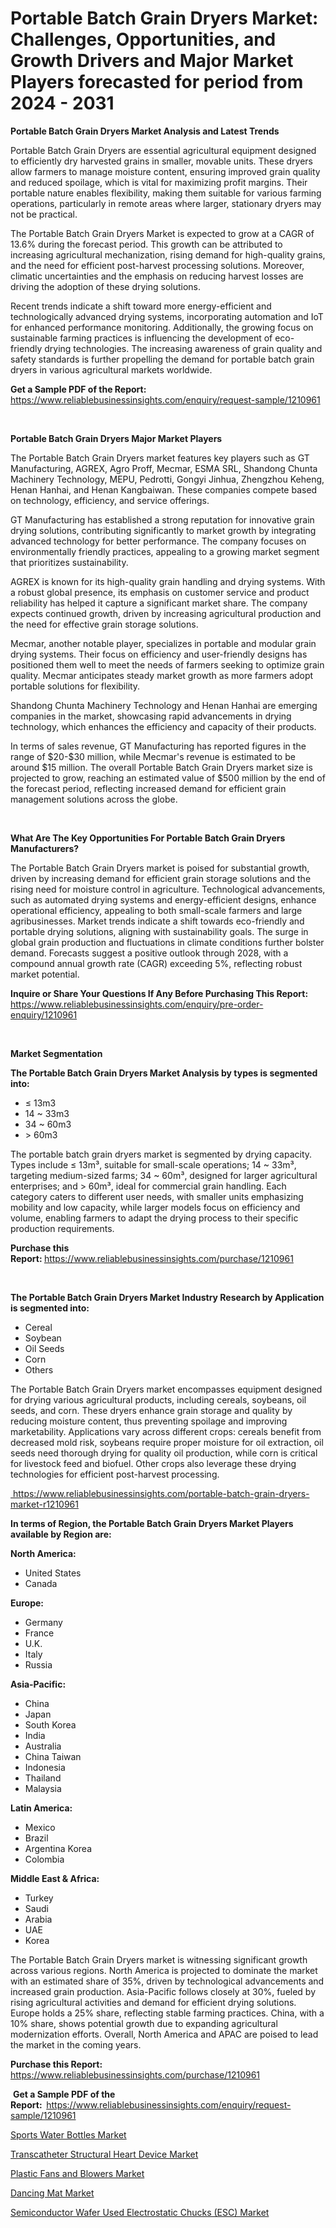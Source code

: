 <p><h1>Portable Batch Grain Dryers Market: Challenges, Opportunities, and Growth Drivers and Major Market Players forecasted for period from 2024 - 2031</h1></p><p><strong>Portable Batch Grain Dryers Market Analysis and Latest Trends</strong></p>
<p><p>Portable Batch Grain Dryers are essential agricultural equipment designed to efficiently dry harvested grains in smaller, movable units. These dryers allow farmers to manage moisture content, ensuring improved grain quality and reduced spoilage, which is vital for maximizing profit margins. Their portable nature enables flexibility, making them suitable for various farming operations, particularly in remote areas where larger, stationary dryers may not be practical.</p><p>The Portable Batch Grain Dryers Market is expected to grow at a CAGR of 13.6% during the forecast period. This growth can be attributed to increasing agricultural mechanization, rising demand for high-quality grains, and the need for efficient post-harvest processing solutions. Moreover, climatic uncertainties and the emphasis on reducing harvest losses are driving the adoption of these drying solutions.</p><p>Recent trends indicate a shift toward more energy-efficient and technologically advanced drying systems, incorporating automation and IoT for enhanced performance monitoring. Additionally, the growing focus on sustainable farming practices is influencing the development of eco-friendly drying technologies. The increasing awareness of grain quality and safety standards is further propelling the demand for portable batch grain dryers in various agricultural markets worldwide.</p></p>
<p><strong>Get a Sample PDF of the Report:&nbsp;</strong> <a href="https://www.reliablebusinessinsights.com/enquiry/request-sample/1210961?utm_campaign=96&utm_medium=2&utm_source=Github&utm_content=ia&utm_term=04102024&utm_id=portable-batch-grain-dryers">https://www.reliablebusinessinsights.com/enquiry/request-sample/1210961</a></p>
<p>&nbsp;</p>
<p><strong>Portable Batch Grain Dryers Major Market Players</strong></p>
<p><p>The Portable Batch Grain Dryers market features key players such as GT Manufacturing, AGREX, Agro Proff, Mecmar, ESMA SRL, Shandong Chunta Machinery Technology, MEPU, Pedrotti, Gongyi Jinhua, Zhengzhou Keheng, Henan Hanhai, and Henan Kangbaiwan. These companies compete based on technology, efficiency, and service offerings.</p><p>GT Manufacturing has established a strong reputation for innovative grain drying solutions, contributing significantly to market growth by integrating advanced technology for better performance. The company focuses on environmentally friendly practices, appealing to a growing market segment that prioritizes sustainability.</p><p>AGREX is known for its high-quality grain handling and drying systems. With a robust global presence, its emphasis on customer service and product reliability has helped it capture a significant market share. The company expects continued growth, driven by increasing agricultural production and the need for effective grain storage solutions.</p><p>Mecmar, another notable player, specializes in portable and modular grain drying systems. Their focus on efficiency and user-friendly designs has positioned them well to meet the needs of farmers seeking to optimize grain quality. Mecmar anticipates steady market growth as more farmers adopt portable solutions for flexibility.</p><p>Shandong Chunta Machinery Technology and Henan Hanhai are emerging companies in the market, showcasing rapid advancements in drying technology, which enhances the efficiency and capacity of their products.</p><p>In terms of sales revenue, GT Manufacturing has reported figures in the range of $20-$30 million, while Mecmar's revenue is estimated to be around $15 million. The overall Portable Batch Grain Dryers market size is projected to grow, reaching an estimated value of $500 million by the end of the forecast period, reflecting increased demand for efficient grain management solutions across the globe.</p></p>
<p>&nbsp;</p>
<p><strong>What Are The Key Opportunities For Portable Batch Grain Dryers Manufacturers?</strong></p>
<p><p>The Portable Batch Grain Dryers market is poised for substantial growth, driven by increasing demand for efficient grain storage solutions and the rising need for moisture control in agriculture. Technological advancements, such as automated drying systems and energy-efficient designs, enhance operational efficiency, appealing to both small-scale farmers and large agribusinesses. Market trends indicate a shift towards eco-friendly and portable drying solutions, aligning with sustainability goals. The surge in global grain production and fluctuations in climate conditions further bolster demand. Forecasts suggest a positive outlook through 2028, with a compound annual growth rate (CAGR) exceeding 5%, reflecting robust market potential.</p></p>
<p><strong>Inquire or Share Your Questions If Any Before Purchasing This Report:</strong> <a href="https://www.reliablebusinessinsights.com/enquiry/pre-order-enquiry/1210961?utm_campaign=96&utm_medium=2&utm_source=Github&utm_content=ia&utm_term=04102024&utm_id=portable-batch-grain-dryers">https://www.reliablebusinessinsights.com/enquiry/pre-order-enquiry/1210961</a></p>
<p>&nbsp;</p>
<p><strong>Market Segmentation</strong></p>
<p><strong>The Portable Batch Grain Dryers Market Analysis by types is segmented into:</strong></p>
<p><ul><li>≤ 13m3</li><li>14 ~ 33m3</li><li>34 ~ 60m3</li><li>> 60m3</li></ul></p>
<p><p>The portable batch grain dryers market is segmented by drying capacity. Types include ≤ 13m³, suitable for small-scale operations; 14 ~ 33m³, targeting medium-sized farms; 34 ~ 60m³, designed for larger agricultural enterprises; and > 60m³, ideal for commercial grain handling. Each category caters to different user needs, with smaller units emphasizing mobility and low capacity, while larger models focus on efficiency and volume, enabling farmers to adapt the drying process to their specific production requirements.</p></p>
<p><strong>Purchase this Report:&nbsp;</strong><a href="https://www.reliablebusinessinsights.com/purchase/1210961?utm_campaign=96&utm_medium=2&utm_source=Github&utm_content=ia&utm_term=04102024&utm_id=portable-batch-grain-dryers">https://www.reliablebusinessinsights.com/purchase/1210961</a></p>
<p>&nbsp;</p>
<p><strong>The Portable Batch Grain Dryers Market Industry Research by Application is segmented into:</strong></p>
<p><ul><li>Cereal</li><li>Soybean</li><li>Oil Seeds</li><li>Corn</li><li>Others</li></ul></p>
<p><p>The Portable Batch Grain Dryers market encompasses equipment designed for drying various agricultural products, including cereals, soybeans, oil seeds, and corn. These dryers enhance grain storage and quality by reducing moisture content, thus preventing spoilage and improving marketability. Applications vary across different crops: cereals benefit from decreased mold risk, soybeans require proper moisture for oil extraction, oil seeds need thorough drying for quality oil production, while corn is critical for livestock feed and biofuel. Other crops also leverage these drying technologies for efficient post-harvest processing.</p></p>
<p><a href="https://www.reliablebusinessinsights.com/portable-batch-grain-dryers-market-r1210961?utm_campaign=96&utm_medium=2&utm_source=Github&utm_content=ia&utm_term=04102024&utm_id=portable-batch-grain-dryers">&nbsp;https://www.reliablebusinessinsights.com/portable-batch-grain-dryers-market-r1210961</a></p>
<p><strong>In terms of Region, the Portable Batch Grain Dryers Market Players available by Region are:</strong></p>
<p>
    <p> <strong> North America: </strong>
        <ul>
            <li>United States</li>
            <li>Canada</li>
        </ul>
        </p> 
    <p> <strong> Europe: </strong>
        <ul>
            <li>Germany</li>
            <li>France</li>
            <li>U.K.</li>
            <li>Italy</li>
            <li>Russia</li>
        </ul>
        </p> 
    <p> <strong> Asia-Pacific: </strong>
        <ul>
            <li>China</li>
            <li>Japan</li>
            <li>South Korea</li>
            <li>India</li>
            <li>Australia</li>
            <li>China Taiwan</li>
            <li>Indonesia</li>
            <li>Thailand</li>
            <li>Malaysia</li>
        </ul>
        </p> 
    <p> <strong> Latin America: </strong>
        <ul>
            <li>Mexico</li>
            <li>Brazil</li>
            <li>Argentina Korea</li>
            <li>Colombia</li>
        </ul>
        </p> 
    <p> <strong> Middle East & Africa: </strong>
        <ul>
            <li>Turkey</li>
            <li>Saudi</li>
            <li>Arabia</li>
            <li>UAE</li>
            <li>Korea</li>
        </ul>
    </p>
    </p>
<p><p>The Portable Batch Grain Dryers market is witnessing significant growth across various regions. North America is projected to dominate the market with an estimated share of 35%, driven by technological advancements and increased grain production. Asia-Pacific follows closely at 30%, fueled by rising agricultural activities and demand for efficient drying solutions. Europe holds a 25% share, reflecting stable farming practices. China, with a 10% share, shows potential growth due to expanding agricultural modernization efforts. Overall, North America and APAC are poised to lead the market in the coming years.</p></p>
<p><strong>Purchase this Report: </strong><a href="https://www.reliablebusinessinsights.com/purchase/1210961?utm_campaign=96&utm_medium=2&utm_source=Github&utm_content=ia&utm_term=04102024&utm_id=portable-batch-grain-dryers">https://www.reliablebusinessinsights.com/purchase/1210961</a></p>
<p>&nbsp;<strong>Get a Sample PDF of the Report:&nbsp;&nbsp;</strong><a href="https://www.reliablebusinessinsights.com/enquiry/request-sample/1210961?utm_campaign=96&utm_medium=2&utm_source=Github&utm_content=ia&utm_term=04102024&utm_id=portable-batch-grain-dryers">https://www.reliablebusinessinsights.com/enquiry/request-sample/1210961</a></p>
<p><strong></strong></p>
<p><p><a href="https://www.linkedin.com/pulse/sports-water-bottles-market-innovations-trends-comprehensive-utbqc?utm_campaign=96&utm_medium=2&utm_source=Github&utm_content=ia&utm_term=04102024&utm_id=portable-batch-grain-dryers">Sports Water Bottles Market</a></p><p><a href="https://github.com/DenisePatterson586/Market-Research-Report-List-1/blob/main/transcatheter-structural-heart-device-market.md?utm_campaign=96&utm_medium=2&utm_source=Github&utm_content=ia&utm_term=04102024&utm_id=portable-batch-grain-dryers">Transcatheter Structural Heart Device Market</a></p><p><a href="https://github.com/jennyt6m/Market-Research-Report-List-1/blob/main/plastic-fans-and-blowers-market.md?utm_campaign=96&utm_medium=2&utm_source=Github&utm_content=ia&utm_term=04102024&utm_id=portable-batch-grain-dryers">Plastic Fans and Blowers Market</a></p><p><a href="https://www.linkedin.com/pulse/global-perspectives-dancing-mat-market-trends-challenges-vlvlc?utm_campaign=96&utm_medium=2&utm_source=Github&utm_content=ia&utm_term=04102024&utm_id=portable-batch-grain-dryers">Dancing Mat Market</a></p><p><a href="https://issuu.com/reportprime-2/docs/semiconductor-wafer-used-electrosta_4ccf7a940ba507?utm_campaign=96&utm_medium=2&utm_source=Github&utm_content=ia&utm_term=04102024&utm_id=portable-batch-grain-dryers">Semiconductor Wafer Used Electrostatic Chucks (ESC) Market</a></p></p>